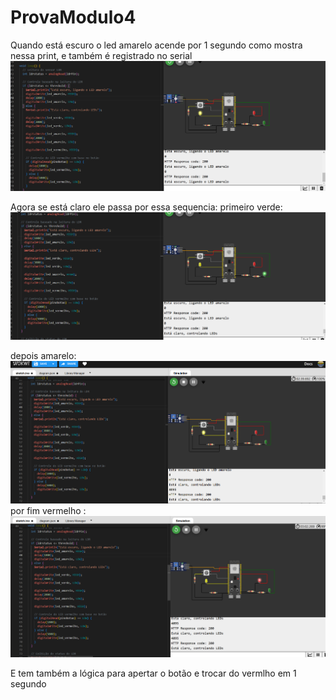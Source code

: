 # ProvaModulo4

Quando está escuro o led amarelo acende por 1 segundo como mostra nessa print, e também é registrado no serial <img src="Captura de tela 2024-12-13 094303.png">

Agora se está claro ele passa por essa sequencia: 
primeiro verde: 
<img src="Captura de tela 2024-12-13 094450.png">

depois amarelo: 
<img src="Captura de tela 2024-12-13 094514.png">
por fim vermelho : 
<img src="Captura de tela 2024-12-13 094541.png">

E tem também a lógica para apertar o botão e trocar do vermlho em 1 segundo
